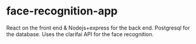 # face-recognition-app
React on the front end & Nodejs+express for the back end. Postgresql for the database. Uses the clarifai API for the face recognition. 
